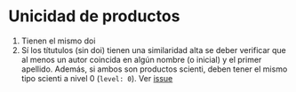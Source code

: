 # Unicidad de productos
1. Tienen el mismo doi
2. Sí los títutulos (sin doi) tienen una similaridad alta se deber verificar que al menos un autor coincida en algún nombre (o inicial) y el primer apellido.  Además, si ambos son productos scienti,  deben tener el mismo tipo scienti a nivel 0 (`level: 0`). Ver [issue](https://github.com/colav/impactu/issues/445)

